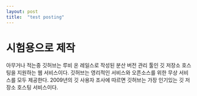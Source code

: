 ```yaml
---
layout: post
title:  "test posting"
---
```


# 시험용으로 제작

아무거나 적는중
깃허브는 루비 온 레일스로 작성된 분산 버전 관리 툴인 깃 저장소 호스팅을 지원하는 웹 서비스이다. 깃허브는 영리적인 서비스와 오픈소스를 위한 무상 서비스를 모두 제공한다. 2009년의 깃 사용자 조사에 따르면 깃허브는 가장 인기있는 깃 저장소 호스팅 서비스이다.
